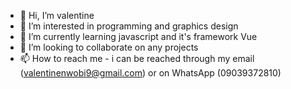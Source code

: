 - 👋 Hi, I’m valentine 
- 👀 I’m interested in programming and graphics design 
- 🌱 I’m currently learning javascript and it's framework Vue
- 💞️ I’m looking to collaborate on any projects 
- 📫 How to reach me - i can be reached through my email (valentinenwobi9@gmail.com) or on WhatsApp (09039372810)

<!---
Vhal-27/Vhal-27 is a ✨ special ✨ repository because its `README.md` (this file) appears on your GitHub profile.
You can click the Preview link to take a look at your changes.
--->
